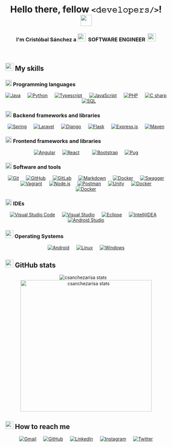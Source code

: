 <h1 align="center">Hello there, fellow <code><𝚍𝚎𝚟𝚎𝚕𝚘𝚙𝚎𝚛𝚜/></code>! <img src="https://media.giphy.com/media/hvRJCLFzcasrR4ia7z/giphy.gif" width="35"></h1>

<h3 align="center">
	I'm Cristóbal Sánchez a 
	<img src="https://media.giphy.com/media/D4wj7Ffx9fsEAy7B0h/giphy.gif" width="25">
	&nbsp;<span>SOFTWARE ENGINEER</span>&nbsp;
	<img src="https://media.giphy.com/media/D4wj7Ffx9fsEAy7B0h/giphy.gif" width="25">
</h3>


<br>


## <img src="https://media.giphy.com/media/uhQuegHFqkVYuFMXMQ/giphy.gif" width="25"> My skills

### <img src="https://media.giphy.com/media/WFZvB7VIXBgiz3oDXE/giphy.gif" width="20"> Programming languages

<p align="center">
	<a href="https://www.java.com" target="_blank"><img alt="Java" src="https://img.shields.io/badge/Java-%23ED8B00.svg?style=flat&logo=java&logoColor=white"></a>
	&emsp;
	<a href="https://www.python.org" target="_blank"><img alt="Python" src="https://img.shields.io/badge/Python%20-%2314354C.svg?style=flat&logo=python&logoColor=ffdd54"></a>
	&emsp;
	<a href="https://www.typescriptlang.org/" target="_blank"><img alt="Typescript" src="https://img.shields.io/badge/Typescript%20-%23007acc.svg?style=flat&logo=typescript&logoColor=white"></a>
	&emsp;
	<a href="https://developer.mozilla.org/en-US/docs/Web/JavaScript" target="_blank"><img alt="JavaScript" src="https://img.shields.io/badge/JavaScript%20-%23F7DF1E.svg?style=flat&logo=javascript&logoColor=black"></a>
	&emsp;
	<a href="https://www.php.net/" target="_blank"><img alt="PHP" src="https://img.shields.io/badge/PHP%20-%238993be.svg?style=flat&logo=php&logoColor=white"></a>
	&emsp;
	<a href="https://docs.microsoft.com/en-us/dotnet/csharp/tour-of-csharp/" target="_blank"><img alt="C sharp" src="https://img.shields.io/badge/C%23%20-%23239120.svg?style=flat&logo=c-sharp&logoColor=white"></a>
	&emsp;
	<a href="https://en.wikipedia.org/wiki/SQL" target="_blank"><img alt="SQL" src="https://img.shields.io/badge/SQL%20-%2300758f.svg?style=flat&logo=mysql&logoColor=white"></a>
</p>

### <img src="https://media.giphy.com/media/JqDcpPX8vWahUny0pE/giphy.gif" width="20"> Backend frameworks and libraries

<p align="center">
	<a href="https://spring.io/" target="_blank"><img alt="Spring" src="https://img.shields.io/badge/Spring%20-%236DB33F.svg?style=flat&logo=spring&logoColor=white"></a>
	&emsp;
	<a href="https://laravel.com/" target="_blank"><img alt="Laravel" src="https://img.shields.io/badge/Laravel%20-%23FF2D20.svg?style=flat&logo=laravel&logoColor=white"></a>
	&emsp;
	<a href="https://www.djangoproject.com/" target="_blank"><img alt="Django" src="https://img.shields.io/badge/Django%20-%23092E20.svg?style=flat&logo=django&logoColor=white"></a>
	&emsp;
	<a href="https://flask.palletsprojects.com/" target="_blank"><img alt="Flask" src="https://img.shields.io/badge/Flask%20-%23000000.svg?style=flat&logo=flask&logoColor=white"></a>
	&emsp;
	<a href="https://expressjs.com/" target="_blank"><img alt="Express.js" src="https://img.shields.io/badge/Express.js%20-%23404d59.svg?style=flat&logo=express&logoColor=white"></a>
	&emsp;
	<a href="https://maven.apache.org/" target="_blank"><img alt="Maven" src="https://img.shields.io/badge/Maven-C71A36.svg?style=flat&logo=Apache%20Maven&logoColor=white"></a>
</p>

### <img src="https://media.giphy.com/media/eNAsjO55tPbgaor7ma/giphy.gif" width="20"> Frontend frameworks and libraries

<p align="center">
	<a href="https://angular.io/" target="_blank"><img alt="Angular" src="https://img.shields.io/badge/Angular%20-%23DD0031.svg?style=flat&logo=angular&logoColor=white"></a>
	&emsp;
	<a href="https://es.reactjs.org/" target="_blank"><img alt="React" src="https://img.shields.io/badge/React%20-%2361DBFB.svg?style=flat&logo=react&logoColor=black"></a>
	&emsp;
	&emsp;
	<a href="https://getbootstrap.com/" target="_blank"><img alt="Bootstrap" src="https://img.shields.io/badge/Bootstrap%20-%23563D7C.svg?style=flat&logo=bootstrap&logoColor=white"></a>
	&emsp;
	<a href="https://pugjs.org/" target="_blank"><img alt="Pug" src="https://img.shields.io/badge/Pug-FFF.svg?style=flat&logo=pug&logoColor=A86454"></a>
</p>

### <img src="https://media.giphy.com/media/MXoyvLVaXqYbi6KUhu/giphy.gif" width="20"> Software and tools

<p align="center">
	<a href="https://git-scm.com/" target="_blank"><img alt="Git" src="https://img.shields.io/badge/Git%20-%23F05033.svg?style=flat&logo=git&logoColor=white"></a>
	&emsp;
	<a href="https://github.com/" target="_blank"><img alt="GitHub" src="https://img.shields.io/badge/GitHub%20-%23121011.svg?style=flat&logo=github&logoColor=white"></a>
	&emsp;
	<a href="https://about.gitlab.com/" target="_blank"><img alt="GitLab" src="https://img.shields.io/badge/GitLab%20-%23181717.svg?style=flat&logo=gitlab&logoColor=white"></a>
	&emsp;
	<a href="https://www.markdownguide.org/" target="_blank"><img alt="Markdown" src="https://img.shields.io/badge/Markdown%20-%23000000.svg?style=flat&logo=markdown&logoColor=white"></a>
	&emsp;
	<a href="https://www.docker.com/" target="_blank"><img alt="Docker" src="https://img.shields.io/badge/Docker%20-%230db7ed.svg?style=flat&logo=docker&logoColor=white"></a>
	&emsp;
	<a href="https://swagger.io/" target="_blank"><img alt="Swagger" src="https://img.shields.io/badge/Swagger%20-%23Clojure.svg?style=flat&logo=swagger&logoColor=white"></a>
	&emsp;
	<a href="https://swagger.io/" target="_blank"><img alt="Vagrant" src="https://img.shields.io/badge/Vagrant%20-%231563FF.svg?style=flat&logo=vagrant&logoColor=white"></a>
	&emsp;
	<a href="https://nodejs.org/" target="_blank"><img alt="Node.js" src="https://img.shields.io/badge/Node.js-6DA55F.svg?style=flat&logo=node.js&logoColor=white"></a>
	&emsp;
	<a href="https://swagger.io/" target="_blank"><img alt="Postman" src="https://img.shields.io/badge/Postman-FF6C37.svg?style=flat&logo=postman&logoColor=white"></a>
	&emsp;
	<a href="https://swagger.io/" target="_blank"><img alt="Unity" src="https://img.shields.io/badge/Unity-%23000000.svg?style=flat&logo=unity&logoColor=white"></a>
	&emsp;
	<a href="https://aws.amazon.com/" target="_blank"><img alt="Docker" src="https://img.shields.io/badge/Amazon_AWS-FF9900.svg?style=flat&logo=amazonaws&logoColor=white"></a>
	&emsp;
	<a href="https://azure.microsoft.com/" target="_blank"><img alt="Docker" src="https://img.shields.io/badge/Microsoft%20Azure-0089D6.svg?style=flat&logo=microsoft-azure&logoColor=white"></a>
</p>

### <img src="https://media.giphy.com/media/d9AC9cKuNu165UxNtj/giphy.gif" width="20"> IDEs

<p align="center">
	<a href="https://code.visualstudio.com/" target="_blank"><img alt="Visual Studio Code" src="https://img.shields.io/badge/Visual%20Studio%20Code%20-0078d7.svg?style=flat&logo=visual-studio-code&logoColor=white"></a>
	&emsp;
	<a href="https://visualstudio.microsoft.com/" target="_blank"><img alt="Visual Studio" src="https://img.shields.io/badge/Visual%20Studio%20-5C2D91.svg?style=flat&logo=visual-studio&logoColor=white"></a>
	&emsp;
	<a href="https://www.eclipse.org/ide/" target="_blank"><img alt="Eclipse" src="https://img.shields.io/badge/Eclipse-FE7A16.svg?style=flat&logo=eclipse&logoColor=white"></a>
	&emsp;
	<a href="https://www.jetbrains.com/idea/" target="_blank"><img alt="IntellijIDEA" src="https://img.shields.io/badge/IntellijIDEA-000000.svg?style=flat&logo=intellij-idea&logoColor=white"></a>
	&emsp;
	<a href="https://developer.android.com/studio" target="_blank"><img alt="Android Studio" src="https://img.shields.io/badge/Android%20Studio-3DDC84.svg?style=flat&logo=android-studio&logoColor=white"></a>
</p>

### <img src="https://media.giphy.com/media/IauL6LvGNlT3ffhcqq/giphy.gif" width="25"> Operating Systems

<p align="center">
	<a href="https://www.android.com/" target="_blank"><img alt="Android" src="https://img.shields.io/badge/Android-3DDC84.svg?style=flat&logo=android&logoColor=white"></a>
	&emsp;
	<a href="https://www.linux.org/" target="_blank"><img alt="Linux" src="https://img.shields.io/badge/Linux-FCC624.svg?style=flat&logo=linux&logoColor=black"></a>
	&emsp;
	<a href="https://www.microsoft.com/" target="_blank"><img alt="Windows" src="https://img.shields.io/badge/Windows-0078D6.svg?style=flat&logo=windows&logoColor=white"></a>
</p>


## <img src="https://media.giphy.com/media/IcnxGGAj0ubyB2r5M6/giphy.gif" width="25"> GitHub stats

<p align="center">
	<img src="https://github-readme-stats.vercel.app/api/top-langs?username=csanchezarisa&show_icons=true&locale=en&layout=compact&theme=dark" alt="csanchezarisa stats" />
	&emsp;
	<img src="https://github-readme-stats.vercel.app/api?username=csanchezarisa&show_icons=true&locale=en&theme=dark" alt="csanchezarisa stats" width="410" />
</p>

## <img src="https://media.giphy.com/media/RlwnePSV0sdjC5pLoJ/giphy.gif" width="25"> How to reach me

<p align="center">
	<a href="mailto:csanchezarisa@gmail.com"><img img src="https://img.shields.io/badge/gmail-%23EA4335.svg?style=flat&logo=gmail&logoColor=white" alt="Gmail"/></a>
	&emsp;
	<a href="https://github.com/csanchezarisa"><img src="https://img.shields.io/badge/github-%23181717.svg?style=flat&logo=github&logoColor=white" alt="GitHub"/></a>
	&emsp;
	<a href="https://www.linkedin.com/in/cristobal-sanchez-arisa/"><img src="https://img.shields.io/badge/linkedin-%230A66C2.svg?style=flat&logo=linkedin&logoColor=white" alt="LinkedIn"/></a>
	&emsp;
	<a href="https://www.instagram.com/ulkiobal/"><img src="https://img.shields.io/badge/instagram-%23E4405F.svg?style=flat&logo=instagram&logoColor=white" alt="Instagram"/></a>
	&emsp;
	<a href="https://twitter.com/ulkiobal"><img src="https://img.shields.io/badge/twitter-%2300ACEE.svg?style=flat&logo=twitter&logoColor=white" alt="Twitter"/></a>
</p>
